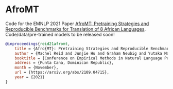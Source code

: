 # AfroMT

Code for the EMNLP 2021 Paper [AfroMT: Pretraining Strategies and Reproducible Benchmarks for Translation of 8 African Languages](https://arxiv.org/abs/2109.04715). Code/data/pre-trained models to be released soon!

```bibtex
@inproceedings{reid21afromt,
    title = {Afro{MT}: Pretraining Strategies and Reproducible Benchmarks for Translation of 8 African Languages},
    author = {Machel Reid and Junjie Hu and Graham Neubig and Yutaka Matsuo},
    booktitle = {Conference on Empirical Methods in Natural Language Processing (EMNLP)},
    address = {Punta Cana, Dominican Republic},
    month = {November},
    url = {https://arxiv.org/abs/2109.04715},
    year = {2021}
}
```
